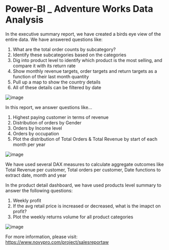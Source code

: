 # Power-BI _ Adventure Works Data Analysis

In the executive summary report, we have created a birds eye view of the entire data.
We have answered questions like:
1. What are the total order counts by subcategory?
2. Identify these subcategories based on the categories
3. Dig into product level to identify which product is the most selling, and compare it with its return rate
4. Show monthly revenue targets, order targets and return targets as a function of their last month quantity
5. Pull up a map to show the country details 
6. All of these details can be filtered by date

![image](https://user-images.githubusercontent.com/77953290/229508386-d26948a3-2ec6-4f16-97e5-c23b4c81d167.png)



In this report, we answer questions like...
1. Highest paying customer in terms of revenue
2. Distribution of orders by Gender
3. Orders by Income level
4. Orders by occupation
5. Plot the distribution of Total Orders & Total Revenue by start of each month per year

![image](https://user-images.githubusercontent.com/77953290/229505198-25dd40e6-dd2e-42fe-aed9-3c4ac255d9f4.png)

We have used several DAX measures to calculate aggregate outcomes like Total Revenue per customer, Total orders per customer, Date functions to extract date, month and year


In the product detail dashboard, we have used products level summary to answer the following questions:
1. Weekly profit
2. If the avg retail price is increased or decreased, what is the imapct on profit? 
3. Plot the weekly returns volume for all product categories

![image](https://user-images.githubusercontent.com/77953290/229506690-32eedfd5-59fb-4dde-aa02-a10947a380be.png)

For more information, please visit: https://www.novypro.com/project/salesreportaw

